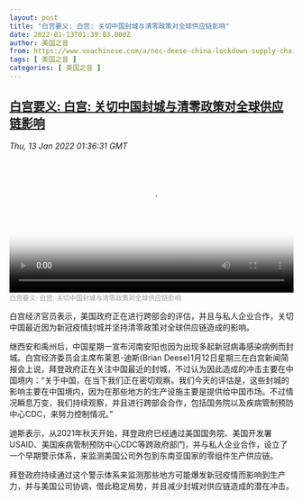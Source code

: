```yaml
---
layout: post
title: "白宫要义: 白宫: 关切中国封城与清零政策对全球供应链影响"
date: 2022-01-13T01:39:03.000Z
author: 美国之音
from: https://www.voachinese.com/a/nec-deese-china-lockdown-supply-chain-20220112/6394383.html
tags: [ 美国之音 ]
categories: [ 美国之音 ]
---
```

<!--1642037943000-->
[白宫要义: 白宫: 关切中国封城与清零政策对全球供应链影响](https://www.voachinese.com/a/nec-deese-china-lockdown-supply-chain-20220112/6394383.html)
------

<div>
<div><i>Thu, 13 Jan 2022 01:36:31 GMT</i></div><video poster="https://images.weserv.nl?url=gdb.voanews.com/392b188a-e2b1-4ee7-8880-8d0b5d709f72_tv_r1_s_w900.jpg" src="https://av.voanews.com/Videoroot/Pangeavideo/2022/01/3/39/392b188a-e2b1-4ee7-8880-8d0b5d709f72_240p.mp4" style="width:100%" controls></video><div><small style="color: #999;">白宫要义: 白宫: 关切中国封城与清零政策对全球供应链影响</small></div><p>白宫经济官员表示，美国政府正在进行跨部会的评估，并且与私人企业合作，关切中国最近因为新冠疫情封城并坚持清零政策对全球供应链造成的影响。</p><p>继西安和禹州后，中国星期一宣布河南安阳也因为出现多起新冠病毒感染病例而封城。白宫经济委员会主席布莱恩･迪斯(Brian Deese)1月12日星期三在白宫新闻简报会上说，拜登政府正在关注中国最近的封城，不过认为因此造成的冲击主要在中国境内：“关于中国，在当下我们正在密切观察。我们今天的评估是，这些封城的影响主要在中国境内，因为在那些地方的生产设施主要是提供给中国市场。不过情况瞬息万变，我们持续观察，并且进行跨部会合作，包括国务院以及疾病管制预防中心CDC，来努力控制情况。”</p><p>迪斯表示，从2021年秋天开始，拜登政府已经通过美国国务院、美国开发署USAID、美国疾病管制预防中心CDC等跨政府部门，并与私人企业合作，设立了一个早期警示体系，来监测美国公司外包到东南亚国家的零组件生产供应链。</p><p>拜登政府持续通过这个警示体系来监测那些地方可能爆发新冠疫情而影响到生产力，并与美国公司协调，借此稳定局势，并且减少封城对供应链造成的潜在冲击。</p>
</div>

